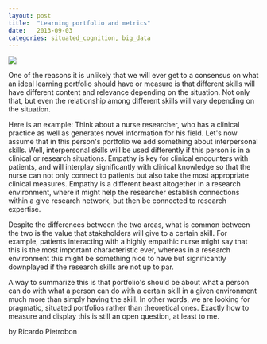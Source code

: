 ```yaml
---
layout: post
title:  "Learning portfolio and metrics"
date:   2013-09-03
categories: situated_cognition, big_data
---
```


![](https://lh3.googleusercontent.com/-PpBZgPx8Ehc/UiOhnCk6GgI/AAAAAAAA3Jc/R8Oiff-lmZM/w612-h517-no/Screen+Shot+2013-09-01+at+4.19.44+PM.png)

One of the reasons it is unlikely that we will ever get to a consensus on what an ideal learning portfolio should have or measure is that different skills will have different content and relevance depending on the situation. Not only that, but even the relationship among different skills will vary depending on the situation. 

Here is an example: Think about a nurse researcher, who has a clinical practice as well as generates novel information for his field. Let's now assume that in this person's portfolio we add something about interpersonal skills. Well, interpersonal skills will be used differently if this person is in a clinical or research situations. Empathy is key for clinical encounters with patients, and will interplay significantly with clinical knowledge so that the nurse can not only connect to patients but also take the most appropriate clinical measures. Empathy is a different beast altogether in a research environment, where it might help the researcher establish connections within a give research network, but then be connected to research expertise.

Despite the differences between the two areas, what is common between the two is the value that stakeholders will give to a certain skill. For example, patients interacting with a highly empathic nurse might say that this is the most important characteristic ever, whereas in a research environment this might be something nice to have but significantly downplayed if the research skills are not up to par. 

A way to summarize this is that portfolio's should be about what a person can do with what a person can do with a certain skill in a given environment much more than simply having the skill. In other words, we are looking for pragmatic, situated portfolios rather than theoretical ones. Exactly how to measure and display this is still an open question, at least to me.

by Ricardo Pietrobon
